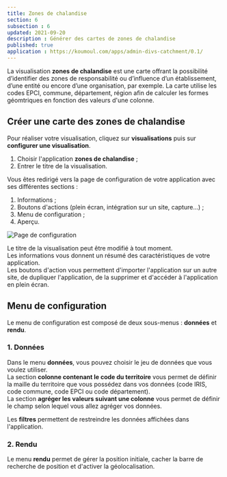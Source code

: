 ```yaml
---
title: Zones de chalandise
section: 6
subsection : 6
updated: 2021-09-20
description : Générer des cartes de zones de chalandise
published: true
application : https://koumoul.com/apps/admin-divs-catchment/0.1/
---
```



La visualisation **zones de chalandise** est une carte offrant la possibilité d’identifier des zones de responsabilité ou d’influence d’un établissement, d’une entité ou encore d’une organisation, par exemple. La carte utilise les codes EPCI, commune, département, région afin de calculer les formes géomtriques en fonction des valeurs d'une colonne.

## Créer une carte des zones de chalandise

Pour réaliser votre visualisation, cliquez sur **visualisations** puis sur **configurer une visualisation**.

1. Choisir l'application **zones de chalandise**&nbsp;;
2. Entrer le titre de la visualisation.

<p>
</p>

Vous êtes redirigé vers la page de configuration de votre application avec ses différentes sections&nbsp;:

1. Informations&nbsp;;
2. Boutons d'actions (plein écran, intégration sur un site, capture...)&nbsp;;
3. Menu de configuration&nbsp;;
4. Aperçu.

![Page de configuration](./images/user-guide-backoffice/chalandise-config.jpg)


Le titre de la visualisation peut être modifié à tout moment.  
Les informations vous donnent un résumé des caractéristiques de votre application.  
Les boutons d'action vous permettent d'importer l'application sur un autre site, de dupliquer l'application, de la supprimer et d'accéder à l'application en plein écran.

## Menu de configuration


Le menu de configuration est composé de deux sous-menus&nbsp;: **données** et **rendu**.

### 1. Données

Dans le menu **données**, vous pouvez choisir le jeu de données que vous voulez utiliser.  
La section **colonne contenant le code du territoire** vous permet de définir la maille du territoire que vous possédez dans vos données (code IRIS, code commune, code EPCI ou code département).  
La section **agréger les valeurs suivant une colonne** vous permet de définir le champ selon lequel vous allez agréger vos données.  

Les **filtres** permettent de restreindre les données affichées dans l'application.

### 2. Rendu

Le menu **rendu** permet de gérer la position initiale, cacher la barre de recherche de position et d'activer la géolocalisation.
